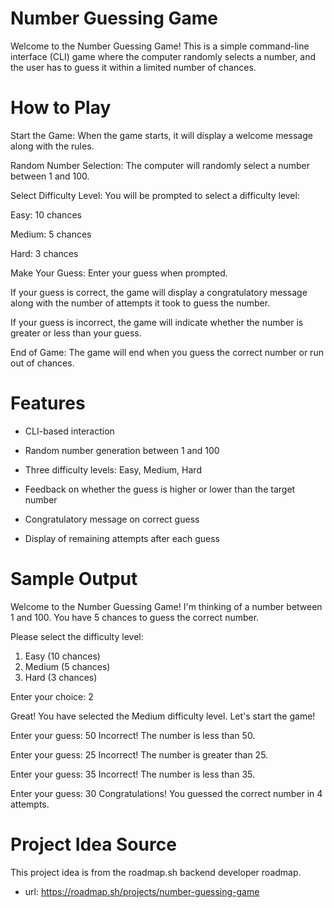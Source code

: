 # Number Guessing Game
Welcome to the Number Guessing Game! This is a simple command-line interface (CLI) game where the computer randomly selects a number, and the user has to guess it within a limited number of chances.

# How to Play
Start the Game: When the game starts, it will display a welcome message along with the rules.

Random Number Selection: The computer will randomly select a number between 1 and 100.

Select Difficulty Level: You will be prompted to select a difficulty level:

Easy: 10 chances

Medium: 5 chances

Hard: 3 chances

Make Your Guess: Enter your guess when prompted.

If your guess is correct, the game will display a congratulatory message along with the number of attempts it took to guess the number.

If your guess is incorrect, the game will indicate whether the number is greater or less than your guess.

End of Game: The game will end when you guess the correct number or run out of chances.

# Features
* CLI-based interaction

* Random number generation between 1 and 100

* Three difficulty levels: Easy, Medium, Hard

* Feedback on whether the guess is higher or lower than the target number

* Congratulatory message on correct guess

* Display of remaining attempts after each guess

# Sample Output

Welcome to the Number Guessing Game!
I'm thinking of a number between 1 and 100.
You have 5 chances to guess the correct number.

Please select the difficulty level:
1. Easy (10 chances)
2. Medium (5 chances)
3. Hard (3 chances)

Enter your choice: 2

Great! You have selected the Medium difficulty level.
Let's start the game!

Enter your guess: 50
Incorrect! The number is less than 50.

Enter your guess: 25
Incorrect! The number is greater than 25.

Enter your guess: 35
Incorrect! The number is less than 35.

Enter your guess: 30
Congratulations! You guessed the correct number in 4 attempts.

# Project Idea Source
This project idea is from the roadmap.sh backend developer roadmap.
* url: https://roadmap.sh/projects/number-guessing-game
